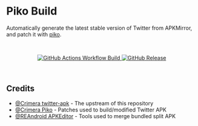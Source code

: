 # Piko Build
Automatically generate the latest stable version of Twitter from APKMirror, and patch it with [piko](https://github.com/crimera/piko).

<br>

<div align="center">

[![GitHub Actions Workflow Build](https://img.shields.io/github/actions/workflow/status/mementomoryn/piko-build/build.yaml?branch=master&style=for-the-badge&logo=github%20actions&logoColor=FFFFFF&label=Build&labelColor=444444&color=222333)
](../../actions/workflows/build.yaml)
[![GitHub Release](https://img.shields.io/github/v/release/mementomoryn/piko-build?sort=date&display_name=release&style=for-the-badge&logo=github&logoColor=FFFFFF&label=Release&labelColor=444444&color=222333)](../../releases)

</div>
<br>

## Credits
- [@Crimera twitter-apk](https://github.com/crimera/twitter-apk) - The upstream of this repository
- [@Crimera Piko](https://github.com/crimera/piko) - Patches used to build/modified Twitter APK
- [@REAndroid APKEditor](https://github.com/REAndroid/APKEditor) - Tools used to merge bundled split APK
